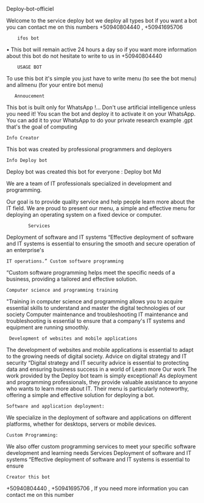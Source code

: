 Deploy-bot-officiel

Welcome to the service deploy bot we deploy all types bot if you want a bot you can contact me on this numbers +50940804440 , +50941695706 

        ifos bot
• This bot will remain active 24 hours a day so if you want more information about this bot do not hesitate to write to us in +50940804440

        USAGE BOT
To use this bot it's simple you just have to write menu (to see the bot menu) and allmenu (for your entire bot menu)

       Annoucement
This bot is built only for WhatsApp !...
Don't use artificial intelligence unless you need it!
You scan the bot and deploy it to activate it on your WhatsApp. You can add it to your WhatsApp to do your private research example .gpt that's the goal of computing

    Info Creator
This bot was created by professional programmers and deployers

    Info Deploy bot
Deploy bot was created this bot for everyone : Deploy bot Md

We are a team of IT professionals specialized in development and programming.

Our goal is to provide quality service and help people learn more about the IT field. We are proud to present our menu, a simple and effective menu for deploying an operating system on a fixed device or computer.

            Services 
Deployment of software and IT systems “Effective deployment of software and IT systems is essential to ensuring the smooth and secure operation of an enterprise's

    IT operations.” Custom software programming 
“Custom software programming helps meet the specific needs of a business, providing a tailored and effective solution.

    Computer science and programming training 

"Training in computer science and programming allows you to acquire essential skills to understand and master the digital technologies of our society Computer maintenance and troubleshooting IT maintenance and troubleshooting is essential to ensure that a company's IT systems and equipment are running smoothly.

     Development of websites and mobile applications 

The development of websites and mobile applications is essential to adapt to the growing needs of digital society. Advice on digital strategy and IT security “Digital strategy and IT security advice is essential to protecting data and ensuring business success in a world of Learn more Our work The work provided by the Deploy bot team is simply exceptional! As deployment and programming professionals, they provide valuable assistance to anyone who wants to learn more about IT. Their menu is particularly noteworthy, offering a simple and effective solution for deploying a bot.

    Software and application deployment: 
We specialize in the deployment of software and applications on different platforms, whether for desktops, servers or mobile devices.

    Custom Programming:
We also offer custom programming services to meet your specific software development and learning needs Services Deployment of software and IT systems “Effective deployment of software and IT systems is essential to ensure

    Creator this bot 
+50940804440 , +50941695706 , If you need more information you can contact me on this number
